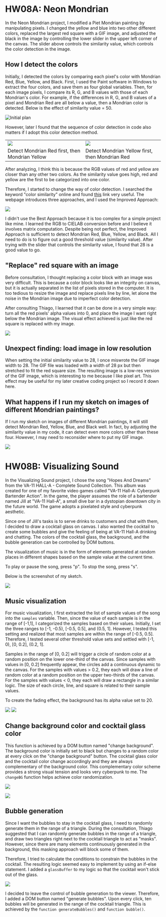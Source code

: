 # HW08A: Neon Mondrian

In the Neon Mondrian project, I modified a Piet Mondrian painting by manipulating pixels. I changed the yellow and blue into two other different colors, replaced the largest red square with a GIF image, and adjusted the black in the image by controlling the lower slider in the upper left corner of the canvas. The slider above controls the similarity value, which controls the color detection in the image. 

## How I detect the colors
Initially, I detected the colors by comparing each pixel's color with Mondrian Red, Blue, Yellow, and Black. First, I used the Paint software in Windows to extract the four colors, and save them as four global variables. Then, for each image pixels, I compare its R, G, and B values with those of each Mondrian's color. For example, if the differences in R, G, and B values of a pixel and Mondrian Red are all below a value, then a Mondrian color is detected. Below is the effect of similarity value = 50. 

![Initial plan](./similarity-50.png)

However, later I found that the sequence of color detection in code also matters if I adopt this color detection method. 

<table>
  <tr>
    <td><img src="./red-before-yellow.png"></td>
    <td><img src="./red-after-yellow.png"></td>
  </tr>
  <tr>
    <td>Detect Mondrian Red first, then Mondrian Yellow</td>
    <td>Detect Mondrian Yellow first, then Mondrian Red</td>
  </tr>
</table>

After analyzing, I think this is because the RGB values of red and yellow are closer than any other two colors. As the similarity value goes high, red and yellow are the first to be categorized into one color. 

Therefore, I started to change the way of color detection. I searched the keyword "color similarity" online and found [this](https://www.baeldung.com/cs/compute-similarity-of-colours) link very useful. The webpage introduces three approaches, and I used the Improved Approach: 

![](./improved-approach.png)

I didn't use the Best Approach because it is too complex for a simple project like mine. I learned the RGB to CIELAB conversion before and I believe it involves matrix computation. Despite being not perfect, the Improved Approach is sufficient to detect Mondrian Red, Blue, Yellow, and Black. All I need to do is to figure out a good threshold value (similarity value). After trying with the slider that controls the similarity value, I found that 28 is a good value to go. 

## "Replace" red square with an image
Before consultation, I thought replacing a color block with an image was very difficult. This is because a color block looks like an integrity on canvas, but it is actually separated in the list of pixels stored in the computer. It is too tedious to resize the image and replace pixels line by line, let alone the noise in the Mondrian image due to imperfect color detection. 

After consulting Thiago, I learned that it can be done in a very simple way: turn all the red pixels' alpha values into 0, and place the image I want right below the Mondrian image. The visual effect achieved is just like the red square is replaced with my image. 

![](./replace-with-ghost.png)

## Unexpect finding: load image in low resolution
When setting the initial similarity value to 28, I once miswrote the GIF image width to 28. The GIF file was loaded with a width of 28 px but then stretched to fit the red square size. The resulting image is a low-res version of the GIF image, which is interesting to me because I like pixel art. This effect may be useful for my later creative coding project so I record it down here. 

## What happens if I run my sketch on images of different Mondrian paintings?
If I run my sketch on images of different Mondrian paintings, it will still detect Mondrian Red, Yellow, Blue, and Black well. In fact, by adjusting the similarity value in my code, it can detect even more colors other than these four. However, I may need to reconsider where to put my GIF image. 

![](ghost-lowres.png)

# HW08B: Visualizing Sound

In the Visualizing Sound project, I chose the song "Hopes And Dreams" from the VA-11 HALL-A - Complete Sound Collection. This album was created for one of my favorite video games called "VA-11 Hall-A: Cyberpunk Bartender Action". In the game, the player assumes the role of a bartender named Jill at "VA-11 Hall-A", a small dive bar in a dystopian downtown city in the future world. The game adopts a pixelated style and cyberpunk aesthetic. 

Since one of Jill's tasks is to serve drinks to customers and chat with them, I decided to draw a cocktail glass on canvas. I also wanted the cocktail to create some bubbles and give the feeling of being at VA-11 Hall-A drinking and chatting. The colors of the cocktail glass, the background, and the bubble generation can be controlled by DOM buttons. 

The visualization of music is in the form of elements generated at random places in different shapes based on the sample value at the current time. 

To play or pause the song, press "p". To stop the song, press "s". 

Below is the screenshot of my sketch. 

![](./music-sketch.jpg)

## Music visualization
For music visualization, I first extracted the list of sample values of the song into the `samples` variable. Then, since the value of each sample is in the range of [-1,1], I categorized the samples based on their values. Initially, I set the three ranges to [-1, -0.5), [-0.5, 0.5], and (0.5, 1]. However, I tested this setting and realized that most samples are within the range of [-0.5, 0.5]. Therefore, I tested several other threshold value sets and settled with [-1, 0), [0, 0.2], (0.2, 1]. 

Samples in the range of [0, 0.2] will trigger a circle of random color at a random position on the lower one-third of the canvas. Since samples with values in [0, 0.2] frequently appear, the circles add a continuous dynamic to the canvas. For the samples with values > 0.2, they each will draw a line of random color at a random position on the upper two-thirds of the canvas. For the samples with values < 0, they each will draw a rectangle in a similar logic. The size of each circle, line, and square is related to their sample values. 

To create the fading effect, the background has its alpha value set to 20. 

![](music-play-2.png)
![](music-play-1.png)

## Change background color and cocktail glass color
This function is achieved by a DOM button named "change background". The background color is initially set to black but changes to a random color at every click on the "change background" button. The cocktail glass color and the cocktail color change accordingly and they are always complementary of the background color. This complementary color scheme provides a strong visual tension and looks very cyberpunk to me. The `changeBG` function helps achieve color randomization. 

![](./cocktail-initialization.png)

![](./cocktail-change-background.png)

## Bubble generation
Since I want the bubbles to stay in the cocktail glass, I need to randomly generate them in the range of a triangle. During the consultation, Thiago suggested that I can randomly generate bubbles in the range of a triangle, and draw two triangles right next to the cocktail triangle to act as "masks". However, since there are many elements continuously generated in the background, this masking approach will block some of them. 

Therefore, I tried to calculate the conditions to constrain the bubbles in the cocktail. The resulting logic seemed easy to implement by using an if-else statement. I added a `glassBuffer` to my logic so that the cocktail won't stick out of the glass. 

![](./music-bubble-calculation.jpg)

I decided to leave the control of bubble generation to the viewer. Therefore, I added a DOM button named "generate bubbles". Upon every click, ten bubbles will be generated in the range of the cocktail triangle. This is achieved by the `function generateBubbles()` and `function bubble()`. 

